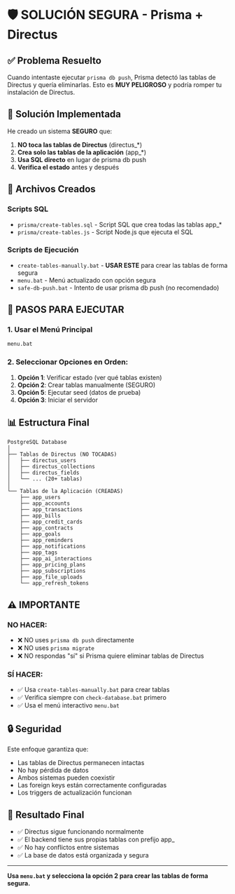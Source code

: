 # 🛡️ SOLUCIÓN SEGURA - Prisma + Directus

## ✅ Problema Resuelto

Cuando intentaste ejecutar `prisma db push`, Prisma detectó las tablas de Directus y quería eliminarlas. Esto es **MUY PELIGROSO** y podría romper tu instalación de Directus.

## 🔧 Solución Implementada

He creado un sistema **SEGURO** que:

1. **NO toca las tablas de Directus** (directus_*)
2. **Crea solo las tablas de la aplicación** (app_*)
3. **Usa SQL directo** en lugar de prisma db push
4. **Verifica el estado** antes y después

## 📁 Archivos Creados

### Scripts SQL
- `prisma/create-tables.sql` - Script SQL que crea todas las tablas app_*
- `prisma/create-tables.js` - Script Node.js que ejecuta el SQL

### Scripts de Ejecución
- `create-tables-manually.bat` - **USAR ESTE** para crear las tablas de forma segura
- `menu.bat` - Menú actualizado con opción segura
- `safe-db-push.bat` - Intento de usar prisma db push (no recomendado)

## 🚀 PASOS PARA EJECUTAR

### 1. Usar el Menú Principal
```bash
menu.bat
```

### 2. Seleccionar Opciones en Orden:
1. **Opción 1**: Verificar estado (ver qué tablas existen)
2. **Opción 2**: Crear tablas manualmente (SEGURO)
3. **Opción 5**: Ejecutar seed (datos de prueba)
4. **Opción 3**: Iniciar el servidor

## 📊 Estructura Final

```
PostgreSQL Database
│
├── Tablas de Directus (NO TOCADAS)
│   ├── directus_users
│   ├── directus_collections
│   ├── directus_fields
│   └── ... (20+ tablas)
│
└── Tablas de la Aplicación (CREADAS)
    ├── app_users
    ├── app_accounts
    ├── app_transactions
    ├── app_bills
    ├── app_credit_cards
    ├── app_contracts
    ├── app_goals
    ├── app_reminders
    ├── app_notifications
    ├── app_tags
    ├── app_ai_interactions
    ├── app_pricing_plans
    ├── app_subscriptions
    ├── app_file_uploads
    └── app_refresh_tokens
```

## ⚠️ IMPORTANTE

### NO HACER:
- ❌ NO uses `prisma db push` directamente
- ❌ NO uses `prisma migrate` 
- ❌ NO respondas "sí" si Prisma quiere eliminar tablas de Directus

### SÍ HACER:
- ✅ Usa `create-tables-manually.bat` para crear tablas
- ✅ Verifica siempre con `check-database.bat` primero
- ✅ Usa el menú interactivo `menu.bat`

## 🔒 Seguridad

Este enfoque garantiza que:
- Las tablas de Directus permanecen intactas
- No hay pérdida de datos
- Ambos sistemas pueden coexistir
- Las foreign keys están correctamente configuradas
- Los triggers de actualización funcionan

## 🎯 Resultado Final

- ✅ Directus sigue funcionando normalmente
- ✅ El backend tiene sus propias tablas con prefijo app_
- ✅ No hay conflictos entre sistemas
- ✅ La base de datos está organizada y segura

---
**Usa `menu.bat` y selecciona la opción 2 para crear las tablas de forma segura.**
